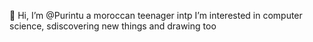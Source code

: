 👋 Hi, I’m @Purintu a moroccan teenager intp
I’m interested in computer science, sdiscovering new things and drawing too


<!---
Purintu/Purintu is a ✨ special ✨ repository because its `README.md` (this file) appears on your GitHub profile.
You can click the Preview link to take a look at your changes.
--->
